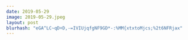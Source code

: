 ```yaml
---
date: 2019-05-29
image: 2019-05-29.jpeg
layout: post
blurhash: "eGA^LC~qD+D,-=IVIUjqfgNF9GD*-:%MM{xtxtoMjcs;%2t6NFRjax"
---
```



